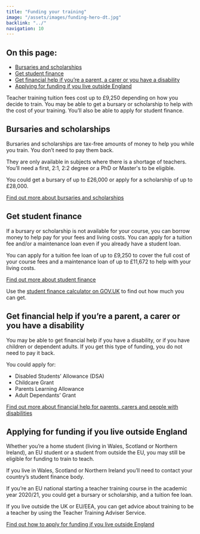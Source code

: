 ```yaml
---
title: "Funding your training"
image: "/assets/images/funding-hero-dt.jpg"
backlink: "../"
navigation: 10
---
```


<div class="content__right">
  <div class="link-block link-block--jump">
    <h2 class="link-block__header">On this page:</h2>
    <ul class="link-block__list">
      <li><a href="#bursaries-and-scholarships">Bursaries and scholarships</a></li>
      <li><a href="#get-student-finance">Get student finance</a></li>
      <li><a href="#get-financial-help-if-youre-a-parent-a-carer-or-you-have-a-disability">Get financial help if you’re a parent, a carer or you have a disability</a></li>
      <li><a href="#applying-for-funding-if-you-live-outside-england">Applying for funding if you live outside England</a></li>
    </ul>
  </div>
</div>

<div class="content__left">
  
  <p class="content-alert">Teacher training tuition fees cost up to £9,250 depending on how you decide to train. You may be able to get a bursary or scholarship to help with the cost of your training. You’ll also be able to apply for student finance.</p>
  
  <h2 id="bursaries-and-scholarships">Bursaries and scholarships</h2>
  <p>Bursaries and scholarships are tax-free amounts of money to help you while you train. You don’t need to pay them back.</p>

  <p>They are only available in subjects where there is a shortage of teachers. You’ll need a first, 2:1, 2:2 degree or a PhD or Master's to be eligible.</p>

  <p>You could get a bursary of up to £26,000 or apply for a scholarship of up to £28,000.</p>

  <p><a href="https://beta-getintoteaching.education.gov.uk/guidance#bursaries-and-scholarships" target="_blank">Find out more about bursaries and scholarships</a></p>



  <h2 id="get-student-finance">Get student finance</h2>
  <p>If a bursary or scholarship is not available for your course, you can borrow money to help pay for your fees and living costs. You can apply for a tuition fee and/or a maintenance loan even if you already have a student loan.</p>

  <p>You can apply for a tuition fee loan of up to £9,250 to cover the full cost of your course fees and a maintenance loan of up to £11,672 to help with your living costs.</p>

  <p><a href="https://beta-getintoteaching.education.gov.uk/guidance#student-finance" target="_blank">Find out more about student finance</a></p> 

  <p>Use the <a href="https://www.gov.uk/student-finance-calculator" target="_blank">student finance calculator on GOV.UK</a> to find out how much you can get.</p>

 <!-- <a href="/mailinglist/register/1">
    <div class="media-cta">
      <img src="/assets/images/cta-2.jpg" alt="">
      <div>
        Find out more about your financial options <i class="fas fa-chevron-right"></i>
      </div>
    </div>
  </a>-->

  <h2 id="get-financial-help-if-youre-a-parent-a-carer-or-you-have-a-disability" target="_blank">Get financial help if you’re a parent, a carer or you have a disability</h2>

  <p>You may be able to get financial help if you have a disability, or if you have children or dependent adults. If you get this type of funding, you do not need to pay it back.</p>


  <p>You could apply for:</p>
  <ul>
    <li><span>Disabled Students’ Allowance (DSA)</span></li>
    <li><span>Childcare Grant</span></li>
    <li><span>Parents Learning Allowance</span></li>
    <li><span>Adult Dependants’ Grant</span></li>
  </ul>
  
  <p><a href="https://beta-getintoteaching.education.gov.uk/guidance#other-types-of-financial-help-if-youre-a-parent-carer-or-you-have-a-disability" target="_blank">Find out more about financial help for parents, carers and people with disabilities</a></p>
  



  <h2 id="applying-for-funding-if-you-live-outside-england">Applying for funding if you live outside England</h2>

  <p>Whether you’re a home student (living in Wales, Scotland or Northern Ireland), an EU student or a student from outside the EU, you may still be eligible for funding to train to teach.</p>

  <p>If you live in Wales, Scotland or Northern Ireland you’ll need to contact your country’s student finance body.</p>

  <p>If you’re an EU national starting a teacher training course in the academic year 2020/21, you could get a bursary or scholarship, and a tuition fee loan.</p>

  <p>If you live outside the UK or EU/EEA, you can get advice about training to be a teacher by using the Teacher Training Adviser Service.</p>

  <p><a href="https://beta-getintoteaching.education.gov.uk/guidance#funding-if-you-live-in-wales-scotland-or-northern-ireland" target="_blank">Find out how to apply for funding if you live outside England</a></p>
  
</div>











